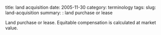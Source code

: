title: land acquisition
date: 2005-11-30
category: terminology
tags:
slug: land-acquisition
summary: : land purchase or lease

Land purchase or lease. Equitable compensation is calculated at market value.

